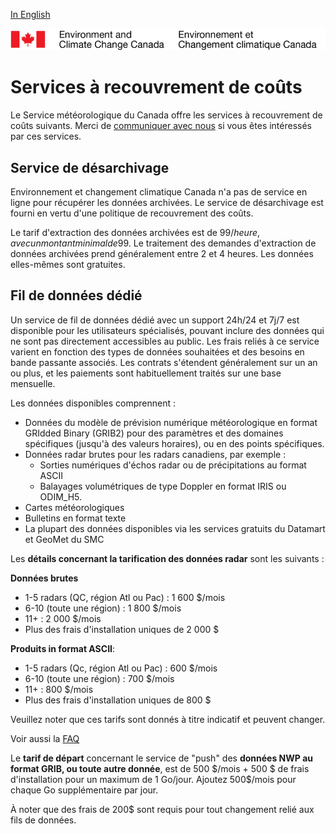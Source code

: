 [In English](readme_en.md)

![ECCC logo](../img_eccc-logo.png)

# Services à recouvrement de coûts

Le Service météorologique du Canada offre les services à recouvrement de coûts suivants. Merci de [communiquer avec nous](https://meteo.gc.ca/mainmenu/contact_us_f.html) si vous êtes intéressés par ces services.

## Service de désarchivage

Environnement et changement climatique Canada n'a pas de service en ligne pour récupérer les données archivées. Le service de désarchivage est fourni en vertu d'une politique de recouvrement des coûts.

Le tarif d'extraction des données archivées est de 99$/heure, avec un montant minimal de 99$. Le traitement des demandes d'extraction de données archivées prend généralement entre 2 et 4 heures. Les données elles-mêmes sont gratuites.

## Fil de données dédié

Un service de fil de données dédié avec un support 24h/24 et 7j/7 est disponible pour les utilisateurs spécialisés, pouvant inclure des données qui ne sont pas directement accessibles au public. Les frais reliés à ce service varient en fonction des types de données souhaitées et des besoins en bande passante associés. Les contrats s'étendent généralement sur un an ou plus, et les paiements sont habituellement traités sur une base mensuelle.

Les données disponibles comprennent :

* Données du modèle de prévision numérique météorologique en format GRIdded Binary (GRIB2) pour des paramètres et des domaines spécifiques (jusqu'à des valeurs horaires), ou en des points spécifiques.
* Données radar brutes pour les radars canadiens, par exemple :
    * Sorties numériques d'échos radar ou de précipitations au format ASCII
    * Balayages volumétriques de type Doppler en format IRIS ou ODIM_H5.
* Cartes météorologiques
* Bulletins en format texte
* La plupart des données disponibles via les services gratuits du Datamart et GeoMet du SMC

Les **détails concernant la tarification des données radar** sont les suivants :

**Données brutes**

* 1-5 radars (QC, région Atl ou Pac) : 1 600 $/mois
* 6-10 (toute une région) : 1 800 $/mois
* 11+ : 2 000 $/mois
* Plus des frais d'installation uniques de 2 000 $

**Produits in format ASCII**:

* 1-5 radars (Qc, région Atl ou Pac) : 600 $/mois
* 6-10 (toute une région) : 700 $/mois
* 11+ : 800 $/mois
* Plus des frais d'installation uniques de 800 $

Veuillez noter que ces tarifs sont donnés à titre indicatif et peuvent changer.

Voir aussi la [FAQ](../faq/readme_fr.md)

Le **tarif de départ** concernant le service de "push" des **données NWP au format GRIB, ou toute autre donnée**, est de 500 $/mois + 500 $ de frais d'installation pour un maximum de 1 Go/jour. Ajoutez 500$/mois pour chaque Go supplémentaire par jour.


À noter que des frais de 200$ sont requis pour tout changement relié aux fils de données.


